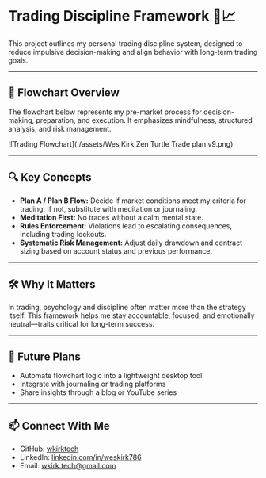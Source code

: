 
# Trading Discipline Framework 🧠📈

This project outlines my personal trading discipline system, designed to reduce impulsive decision-making and align behavior with long-term trading goals.

---

## 🧭 Flowchart Overview

The flowchart below represents my pre-market process for decision-making, preparation, and execution. It emphasizes mindfulness, structured analysis, and risk management.

![Trading Flowchart](./assets/Wes Kirk Zen Turtle Trade plan v9.png)

---

## 🔍 Key Concepts

- **Plan A / Plan B Flow:** Decide if market conditions meet my criteria for trading. If not, substitute with meditation or journaling.
- **Meditation First:** No trades without a calm mental state.
- **Rules Enforcement:** Violations lead to escalating consequences, including trading lockouts.
- **Systematic Risk Management:** Adjust daily drawdown and contract sizing based on account status and previous performance.

---

## 🛠️ Why It Matters

In trading, psychology and discipline often matter more than the strategy itself. This framework helps me stay accountable, focused, and emotionally neutral—traits critical for long-term success.

---

## 🚀 Future Plans

- Automate flowchart logic into a lightweight desktop tool
- Integrate with journaling or trading platforms
- Share insights through a blog or YouTube series

---

## 📫 Connect With Me

- GitHub: [wkirktech](https://github.com/wkirktech)
- LinkedIn: [linkedin.com/in/weskirk786](https://www.linkedin.com/in/weskirk786)
- Email: wkirk.tech@gmail.com
